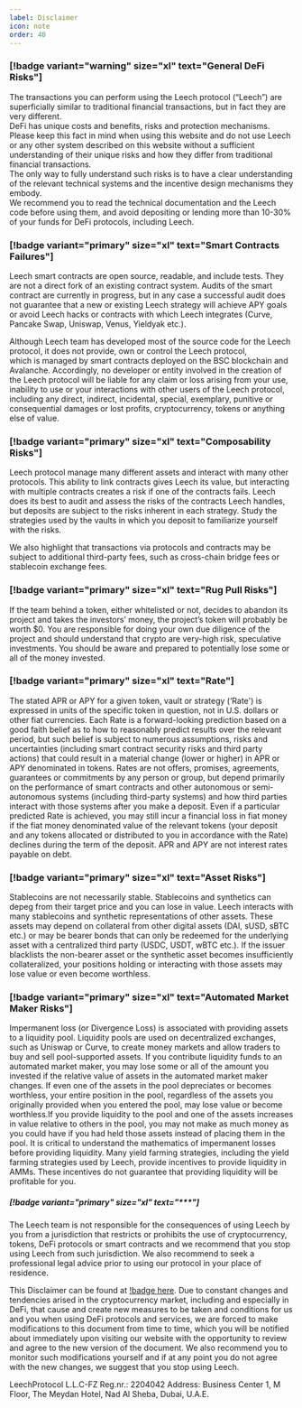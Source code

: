 ```yaml
---
label: Disclaimer
icon: note
order: 40
---
```


### [!badge variant="warning" size="xl" text="General DeFi Risks"]

The transactions you can perform using the Leech protocol (“Leech”) are superficially similar to traditional financial transactions, but in fact they are very different.  
DeFi has unique costs and benefits, risks and protection mechanisms. Please keep this fact in mind when using this website and do not use Leech or any other system 
described on this website without a sufficient understanding of their unique risks and how they differ from traditional financial transactions.  
The only way to fully understand such risks is to have a clear understanding of the relevant technical systems and the incentive design mechanisms they embody.  
We recommend you to read the technical documentation and the Leech code before using them, and avoid depositing or lending more than 10-30% of your funds for DeFi protocols, including Leech.

### [!badge variant="primary" size="xl" text="Smart Contracts Failures"]

Leech smart contracts are open source, readable, and include tests. They are not a direct fork of an existing contract system. Audits of the smart contract are currently in progress, 
but in any case a successful audit does not guarantee that a new or existing Leech strategy will achieve APY goals or avoid Leech hacks or contracts with which Leech integrates 
(Curve, Pancake Swap, Uniswap, Venus, Yieldyak etc.).

Although Leech team has developed most of the source code for the Leech protocol, it does not provide, own or control the Leech protocol,  
which is managed by smart contracts deployed on the BSC blockchain and Avalanche. Accordingly, no developer or entity involved in the creation 
of the Leech protocol will be liable for any claim or loss arising from your use, inability to use or your interactions with other users of the Leech protocol, 
including any direct, indirect, incidental, special, exemplary, punitive or consequential damages or lost profits, cryptocurrency, tokens or anything else of value.

### [!badge variant="primary" size="xl" text="Composability Risks"]

Leech protocol manage many different assets and interact with many other protocols. This ability to link contracts gives Leech its value, but interacting with multiple contracts creates a risk if one of the contracts fails. Leech does its best to audit and assess the risks of the contracts Leech handles, but deposits are subject to the risks inherent in each strategy. Study the strategies used by the vaults in which you deposit to familiarize yourself with the risks.

We also highlight that transactions via protocols and contracts may be subject to additional third-party fees, such as cross-chain bridge fees or stablecoin exchange fees.

### [!badge variant="primary" size="xl" text="Rug Pull Risks"]

If the team behind a token, either whitelisted or not, decides to abandon its project and takes the investors’ money, the project’s token will probably be worth $0. You are responsible for doing your own due diligence of the project and should understand that crypto are very-high risk, speculative investments. You should be aware and prepared to potentially lose some or all of the money invested.

### [!badge variant="primary" size="xl" text="Rate"]

The stated APR or APY for a given token, vault or strategy (‘Rate') is expressed in units of the specific token in question, not in U.S. dollars or other fiat currencies. Each Rate is a forward-looking prediction based on a good faith belief as to how to reasonably predict results over the relevant period, but such belief is subject to numerous assumptions, risks and uncertainties (including smart contract security risks and third party actions) that could result in a material change (lower or higher) in APR or APY denominated in tokens. Rates are not offers, promises, agreements, guarantees or commitments by any person or group, but depend primarily on the performance of smart contracts and other autonomous or semi-autonomous systems (including third-party systems) and how third parties interact with those systems after you make a deposit. Even if a particular predicted Rate is achieved, you may still incur a financial loss in fiat money if the fiat money denominated value of the relevant tokens (your deposit and any tokens allocated or distributed to you in accordance with the Rate) declines during the term of the deposit. APR and APY are not interest rates payable on debt.

### [!badge variant="primary" size="xl" text="Asset Risks"]

Stablecoins are not necessarily stable. Stablecoins and synthetics can depeg from their target price and you can lose in value. Leech interacts with many stablecoins and synthetic representations of other assets. These assets may depend on collateral from other digital assets (DAI, sUSD, sBTC etc.) or may be bearer bonds that can only be redeemed for the underlying asset with a centralized third party (USDC, USDT, wBTC etc.). If the issuer blacklists the non-bearer asset or the synthetic asset becomes insufficiently collateralized, your positions holding or interacting with those assets may lose value or even become worthless.

### [!badge variant="primary" size="xl" text="Automated Market Maker Risks"]

Impermanent loss (or Divergence Loss) is associated with providing assets to a liquidity pool. Liquidity pools are used on decentralized exchanges, such as Uniswap or Curve, to create money markets and allow traders to buy and sell pool-supported assets. If you contribute liquidity funds to an automated market maker, you may lose some or all of the amount you invested if the relative value of assets in the automated market maker changes. If even one of the assets in the pool depreciates or becomes worthless, your entire position in the pool, regardless of the assets you originally provided when you entered the pool, may lose value or become worthless.If you provide liquidity to the pool and one of the assets increases in value relative to others in the pool, you may not make as much money as you could have if you had held those assets instead of placing them in the pool. It is critical to understand the mathematics of impermanent losses before providing liquidity. Many yield farming strategies, including the yield farming strategies used by Leech, provide incentives to provide liquidity in AMMs. These incentives do not guarantee that providing liquidity will be profitable for you.

##### [!badge variant="primary" size="xl" text="***"]

The Leech team is not responsible for the consequences of using Leech by you from a jurisdiction that restricts or prohibits the use of cryptocurrency, tokens, DeFi protocols or smart contracts and we recommend that you stop using Leech from such jurisdiction. We also recommend to seek a professional legal advice prior to using our protocol in your place of residence.

This Disclaimer can be found at [!badge here](https://docs.leechprotocol.com/disclaimer). Due to constant changes and tendencies arised in the cryptocurrency market, including and especially in DeFi, that cause and create new measures to be taken and conditions for us and you when using DeFi protocols and services, we are forced to make modifications to this document from time to time, which you will be notified about immediately upon visiting our website with the opportunity to review and agree to the new version of the document. We also recommend you to monitor such modifications yourself and if at any point you do not agree with the new changes, we suggest that you stop using Leech.

LeechProtocol L.L.C-FZ Reg.nr.: 2204042 Address: Business Center 1, M Floor, The Meydan Hotel, Nad Al Sheba, Dubai, U.A.E.
